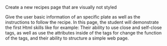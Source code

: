 Create a new recipes page that are visually not styled

Give the user basic information of an specific plate as well as the instructions to follow the recipe. In this page, the student will demonstrate the first Html skills like for example: Their ability to use close and self-close tags, as well as use the attributes inside of the tags for change the function of the tags, and their ability to structure a simple web page.